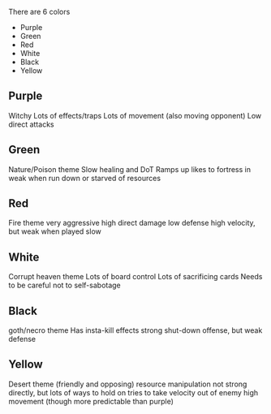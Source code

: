 There are 6 colors

- Purple
- Green
- Red
- White
- Black
- Yellow

## Purple
Witchy
Lots of effects/traps
Lots of movement (also moving opponent)
Low direct attacks
## Green
Nature/Poison theme
Slow
healing and DoT
Ramps up
likes to fortress in
weak when run down or starved of resources
## Red
Fire theme
very aggressive
high direct damage
low defense
high velocity, but weak when played slow
## White
Corrupt heaven theme
Lots of board control
Lots of sacrificing cards
Needs to be careful not to self-sabotage
## Black
goth/necro theme
Has insta-kill effects
strong shut-down offense, but weak defense
## Yellow
Desert theme
(friendly and opposing) resource manipulation
not strong directly, but lots of ways to hold on
tries to take velocity out of enemy
high movement (though more predictable than purple)